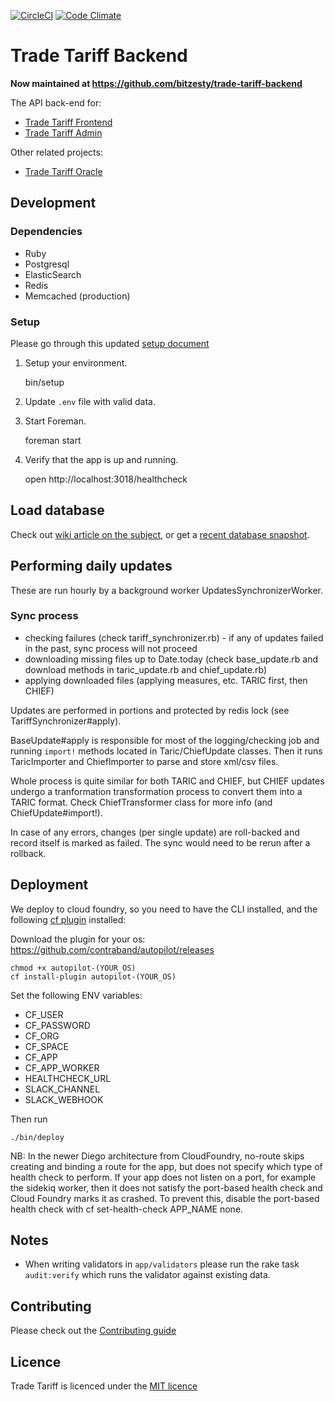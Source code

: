 [![CircleCI](https://circleci.com/gh/bitzesty/trade-tariff-backend/tree/master.svg?style=svg&circle-token=b8a9dd7a0291f0c6c5558c6c5240be5908dbb649)](https://circleci.com/gh/bitzesty/trade-tariff-backend/tree/master)
[![Code Climate](https://codeclimate.com/github/bitzesty/trade-tariff-backend/badges/gpa.svg)](https://codeclimate.com/github/bitzesty/trade-tariff-backend)

# Trade Tariff Backend

__Now maintained at https://github.com/bitzesty/trade-tariff-backend__

The API back-end for:

* [Trade Tariff Frontend](https://github.com/bitzesty/trade-tariff-frontend)
* [Trade Tariff Admin](https://github.com/bitzesty/trade-tariff-admin)

Other related projects:

* [Trade Tariff Oracle](https://github.com/bitzesty/trade-tariff-oracle)

## Development

### Dependencies

  - Ruby
  - Postgresql
  - ElasticSearch
  - Redis
  - Memcached (production)

### Setup

Please go through this updated [setup document](https://github.com/bitzesty/trade-tariff-backend/blob/master/SETUP.md)

1. Setup your environment.

    bin/setup

2. Update `.env` file with valid data.

3. Start Foreman.

    foreman start

4. Verify that the app is up and running.

    open http://localhost:3018/healthcheck

## Load database

Check out [wiki article on the subject](https://github.com/bitzesty/trade-tariff-backend/wiki/System-rebuild-procedure), or get a [recent database snapshot](mailto:support@bitzesty.com).

## Performing daily updates

These are run hourly by a background worker UpdatesSynchronizerWorker.

### Sync process

- checking failures (check tariff_synchronizer.rb) - if any of updates failed in the past, sync process will not proceed
- downloading missing files up to Date.today (check base_update.rb and download methods in taric_update.rb and chief_update.rb)
- applying downloaded files (applying measures, etc. TARIC first, then CHIEF)

Updates are performed in portions and protected by redis lock (see TariffSynchronizer#apply).

BaseUpdate#apply is responsible for most of the logging/checking job and running
`import!` methods located in Taric/ChiefUpdate classes. Then it runs TaricImporter
and ChiefImporter to parse and store xml/csv files.

Whole process is quite similar for both TARIC and CHIEF, but CHIEF updates undergo a tranformation
transformation process to convert them into a TARIC format. Check ChiefTransformer class for more info (and ChiefUpdate#import!).

In case of any errors, changes (per single update) are roll-backed and record itself is marked as failed. The sync would need to be rerun after a rollback.

## Deployment

We deploy to cloud foundry, so you need to have the CLI installed, and the following [cf plugin](https://docs.cloudfoundry.org/cf-cli/use-cli-plugins.html) installed:

Download the plugin for your os:  https://github.com/contraband/autopilot/releases

    chmod +x autopilot-(YOUR_OS)
    cf install-plugin autopilot-(YOUR_OS)

Set the following ENV variables:
* CF_USER
* CF_PASSWORD
* CF_ORG
* CF_SPACE
* CF_APP
* CF_APP_WORKER
* HEALTHCHECK_URL
* SLACK_CHANNEL
* SLACK_WEBHOOK

Then run

    ./bin/deploy

NB: In the newer Diego architecture from CloudFoundry, no-route skips creating and binding a route for the app, but does not specify which type of health check to perform. If your app does not listen on a port, for example the sidekiq worker, then it does not satisfy the port-based health check and Cloud Foundry marks it as crashed. To prevent this, disable the port-based health check with cf set-health-check APP_NAME none.

## Notes

* When writing validators in `app/validators` please run the rake task
`audit:verify` which runs the validator against existing data.

## Contributing

Please check out the [Contributing guide](https://github.com/bitzesty/trade-tariff-backend/blob/master/CONTRIBUTING.md)

## Licence

Trade Tariff is licenced under the [MIT licence](https://github.com/bitzesty/trade-tariff-backend/blob/master/LICENCE.txt)
